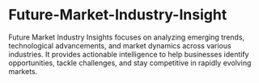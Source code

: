 # Future-Market-Industry-Insight
Future Market Industry Insights focuses on analyzing emerging trends, technological advancements, and market dynamics across various industries. It provides actionable intelligence to help businesses identify opportunities, tackle challenges, and stay competitive in rapidly evolving markets.
